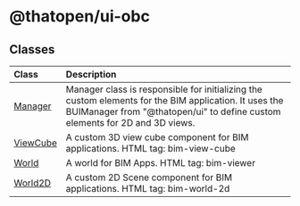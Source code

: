# @thatopen/ui-obc

## Classes

| Class | Description |
| :------ | :------ |
| [Manager](classes/Manager.md) | Manager class is responsible for initializing the custom elements for the BIM application. It uses the BUIManager from "@thatopen/ui" to define custom elements for 2D and 3D views. |
| [ViewCube](classes/ViewCube.md) | A custom 3D view cube component for BIM applications. HTML tag: bim-view-cube |
| [World](classes/World.md) | A world for BIM Apps. HTML tag: bim-viewer |
| [World2D](classes/World2D.md) | A custom 2D Scene component for BIM applications. HTML tag: bim-world-2d |
